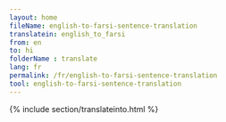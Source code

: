 ```yaml
---
layout: home
fileName: english-to-farsi-sentence-translation
translatein: english_to_farsi
from: en
to: hi
folderName : translate
lang: fr
permalink: /fr/english-to-farsi-sentence-translation
tool: english-to-farsi-sentence-translation
---
```

{% include section/translateinto.html %}